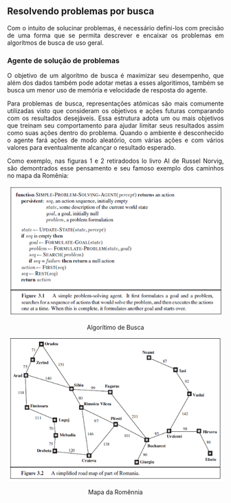 ## Resolvendo problemas por busca

  <p align="justify">Com o intuito de solucinar problemas, é necessário defini-los com precisão de uma forma que se permita descrever e encaixar os problemas em algorítmos de busca de uso geral.</p>

### Agente de solução de problemas

  <p align="justify">O objetivo de um algorítmo de busca é maximizar seu desempenho, que além dos dados também pode adotar metas a esses algoritimos, também se busca um menor uso de memória e velocidade de resposta do agente.</p>
  <p align="justify">Para problemas de busca, representações atômicas são mais comumente utilizadas visto que consideram os objetivos e ações futuras comparando com os resultados desejáveis. Essa estrutura adota um ou mais objetivos que treinam seu comportamento para ajudar limitar seus resultados assim como suas ações dentro do problema. Quando o ambiente é desconhecido o agente fará ações de modo aleatório, com várias ações e com vários valores para eventualmente alcançar o resultado esperado.</p>
  <p align="justify">Como exemplo, nas figuras 1 e 2 retiradodos lo livro AI de Russel Norvig, são demontrados esse pensamento e seu famoso exemplo dos caminhos no mapa da Romênia:</p>

<div align="center">
<img src="Imagens/p2_f1.PNG" width="500px" alt="Imagem Criada pela inteligência artificial do bing" /> 
<figcaption> </figcaption>
</div>
<p align="center"> Algorítimo de Busca</p>

<div align="center">
<img src="Imagens/p2_f2.PNG" width="500px" alt="Imagem Criada pela inteligência artificial do bing" /> 
<figcaption> </figcaption>
</div>
<p align="center"> Mapa da Romênnia</p>



